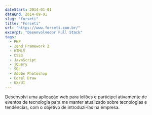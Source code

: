```yaml
---
dateStart: 2014-01-01
dateEnd: 2014-09-01
slug: "forseti"
title: "Forseti"
url: "https://www.forseti.com.br/"
excerpt: "Desenvolvedor Full Stack"
tags:
  - PHP
  - Zend Framework 2
  - HTML5
  - CSS3
  - JavaScript
  - jQuery
  - SQL
  - Adobe Photoshop
  - Corel Draw
  - UX/UI
---
```


Desenvolvi uma aplicação web para leilões e participei ativamente de eventos de tecnologia para me manter atualizado sobre tecnologias e tendências, com o objetivo de introduzi-las na empresa.